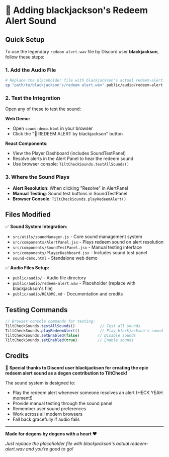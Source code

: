 # 🎉 Adding blackjackson's Redeem Alert Sound

## Quick Setup

To use the legendary `redeem alert.wav` file by Discord user **blackjackson**, follow these steps:

### 1. Add the Audio File
```bash
# Replace the placeholder file with blackjackson's actual redeem-alert.wav
cp "path/to/blackjackson's/redeem alert.wav" public/audio/redeem-alert.wav
```

### 2. Test the Integration
Open any of these to test the sound:

**Web Demo:**
- Open `sound-demo.html` in your browser
- Click the "🎉 REDEEM ALERT by blackjackson" button

**React Components:**
- View the Player Dashboard (includes SoundTestPanel)
- Resolve alerts in the Alert Panel to hear the redeem sound
- Use browser console: `TiltCheckSounds.testAllSounds()`

### 3. Where the Sound Plays
- **Alert Resolution**: When clicking "Resolve" in AlertPanel
- **Manual Testing**: Sound test buttons in SoundTestPanel
- **Browser Console**: `TiltCheckSounds.playRedeemAlert()`

## Files Modified

✅ **Sound System Integration:**
- `src/utils/soundManager.js` - Core sound management system
- `src/components/AlertPanel.jsx` - Plays redeem sound on alert resolution
- `src/components/SoundTestPanel.jsx` - Manual testing interface
- `src/components/PlayerDashboard.jsx` - Includes sound test panel
- `sound-demo.html` - Standalone web demo

✅ **Audio Files Setup:**
- `public/audio/` - Audio file directory
- `public/audio/redeem-alert.wav` - Placeholder (replace with blackjackson's file)
- `public/audio/README.md` - Documentation and credits

## Testing Commands

```javascript
// Browser console commands for testing:
TiltCheckSounds.testAllSounds()           // Test all sounds
TiltCheckSounds.playRedeemAlert()         // Play blackjackson's sound
TiltCheckSounds.setEnabled(false)        // Disable sounds
TiltCheckSounds.setEnabled(true)         // Enable sounds
```

## Credits

🎉 **Special thanks to Discord user blackjackson for creating the epic redeem alert sound as a degen contribution to TiltCheck!**

The sound system is designed to:
- Play the redeem alert whenever someone resolves an alert (HECK YEAH moment!)
- Provide manual testing through the sound panel
- Remember user sound preferences
- Work across all modern browsers
- Fall back gracefully if audio fails

---

**Made for degens by degens with a heart ❤️**

*Just replace the placeholder file with blackjackson's actual redeem-alert.wav and you're good to go!*
